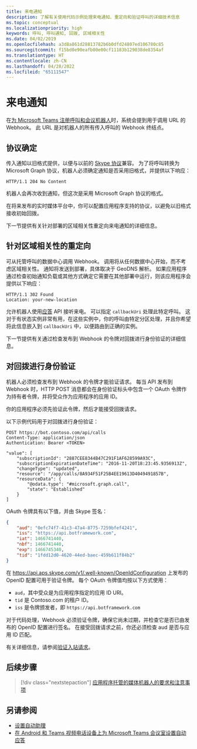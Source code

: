 ```yaml
---
title: 来电通知
description: 了解有关使用代码示例处理来电通知、重定向和验证呼叫的详细技术信息
ms.topic: conceptual
ms.localizationpriority: high
keywords: 呼叫, 呼叫通知, 回拨, 区域相关性
ms.date: 04/02/2019
ms.openlocfilehash: a3d8a861d28813782b6b0dfd24807ed106780c85
ms.sourcegitcommit: f15bd0e90eafb00e00cf11183b129038de8354af
ms.translationtype: HT
ms.contentlocale: zh-CN
ms.lasthandoff: 04/28/2022
ms.locfileid: "65111547"
---
```

# <a name="incoming-call-notifications"></a>来电通知

在[为 Microsoft Teams 注册呼叫和会议机器人](./registering-calling-bot.md#create-new-bot-or-add-calling-capabilities)时，系统会提到用于调用 URL 的 Webhook。 此 URL 是对机器人的所有传入呼叫的 Webhook 终结点。

## <a name="protocol-determination"></a>协议确定

传入通知以旧格式提供，以便与以前的 [Skype 协议](/azure/bot-service/dotnet/bot-builder-dotnet-real-time-media-concepts?view=azure-bot-service-3.0&preserve-view=true)兼容。 为了将呼叫转换为 Microsoft Graph 协议，机器人必须确定通知是否采用旧格式，并提供以下响应：

```http
HTTP/1.1 204 No Content
```

机器人会再次收到通知，但这次是采用 Microsoft Graph 协议的格式。

在将来发布的实时媒体平台中，你可以配置应用程序支持的协议，以避免以旧格式接收初始回拨。

下一节提供有关针对部署的区域相关性重定向来电通知的详细信息。

## <a name="redirects-for-region-affinity"></a>针对区域相关性的重定向

可从托管呼叫的数据中心调用 Webhook。 调用将从任何数据中心开始，而不考虑区域相关性。 通知将发送到部署，具体取决于 GeoDNS 解析。 如果应用程序通过检查初始通知负载或其他方式确定它需要在其他部署中运行，则该应用程序会提供以下响应：

```http
HTTP/1.1 302 Found
Location: your-new-location
```

允许机器人使用[应答](/graph/api/call-answer?view=graph-rest-1.0&tabs=http&preserve-view=true) API 接听来电。 可以指定 `callbackUri` 处理此特定呼叫。 这对于有状态实例非常有用，在这些实例中，你的呼叫由特定分区处理，并且你希望将此信息嵌入到 `callbackUri` 中，以便路由到正确的实例。

下一节提供有关通过检查发布到 Webhook 的令牌对回拨进行身份验证的详细信息。

## <a name="authenticate-the-callback"></a>对回拨进行身份验证

机器人必须检查发布到 Webhook 的令牌才能验证请求。 每当 API 发布到 Webhook 时，HTTP POST 消息都会在身份验证标头中包含一个 OAuth 令牌作为持有者令牌，并将受众作为应用程序的应用 ID。

你的应用程序必须先验证此令牌，然后才能接受回拨请求。

以下示例代码用于对回拨进行身份验证：

```http
POST https://bot.contoso.com/api/calls
Content-Type: application/json
Authentication: Bearer <TOKEN>

"value": [
    "subscriptionId": "2887CEE8344B47C291F1AF628599A93C",
    "subscriptionExpirationDateTime": "2016-11-20T18:23:45.9356913Z",
    "changeType": "updated",
    "resource": "/app/calls/8A934F51F25B4EE19613D4049491857B",
    "resourceData": {
        "@odata.type": "#microsoft.graph.call",
        "state": "Established"
    }
]
```

OAuth 令牌具有以下值，并由 Skype 签名：

```json
{
    "aud": "0efc74f7-41c3-47a4-8775-7259bfef4241",
    "iss": "https://api.botframework.com",
    "iat": 1466741440,
    "nbf": 1466741440,
    "exp": 1466745340,
    "tid": "1fdd12d0-4620-44ed-baec-459b611f84b2"
}
```

在 <https://api.aps.skype.com/v1/.well-known/OpenIdConfiguration> 上发布的 OpenID 配置可用于验证令牌。 每个 OAuth 令牌值均按以下方式使用：

* `aud`，其中受众是为应用程序指定的应用 ID URI。
* `tid` 是 Contoso.com 的租户 ID。
* `iss` 是令牌颁发者，即 `https://api.botframework.com`

对于代码处理，Webhook 必须验证令牌，确保它尚未过期，并检查它是否已由发布的 OpenID 配置进行签名。 在接受回拨请求之前，你还必须检查 aud 是否与应用 ID 匹配。

有关详细信息，请参阅[验证入站请求](https://github.com/microsoftgraph/microsoft-graph-comms-samples/blob/master/Samples/Common/Sample.Common/Authentication/AuthenticationProvider.cs)。

## <a name="next-step"></a>后续步骤

> [!div class="nextstepaction"]
> [应用程序托管的媒体机器人的要求和注意事项](~/bots/calls-and-meetings/requirements-considerations-application-hosted-media-bots.md)

## <a name="see-also"></a>另请参阅

* [设置自动助理](/microsoftteams/create-a-phone-system-auto-attendant)
* [在 Android 和 Teams 视频电话设备上为 Microsoft Teams 会议室设置自动应答](/microsoftteams/set-up-auto-answer-on-teams-android)